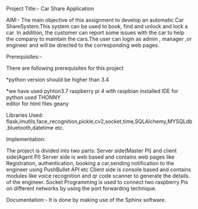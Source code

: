 Project Title:- Car Share Application

AIM:-
The main objective  of this assignment  to develop  an  automatic Car  ShareSystem.This system can be  used to book, find and unlock and lock a car. In addition, the customer can report some issues with the car to help the company to maintain the cars.The user can login as admin , manager ,or engineer and will be directed to  the corresponding web pages.

Prerequisites:-

There are following prerequisites for this project 

*python version should be higher than 3.4

*we have used pyhton3.7
raspberry pi 4 with raspbian installed 
IDE for python used THONNY  
editor for html files geany

Libraries Used: 
flask,imutils,face_recognition,pickle,cv2,socket,time,SQLAlchemy,MYSQLdb,bluetooth,datetime etc.

Implementation:

The project is divided into two parts: Server side(Master PI) and client side(Agent PI)
Server side is web based and contains web pages like Registration, authentication, booking a car,sending notification to the engineer using PushBullet API etc
Client side is console based and contains modules like voice recognition and qr code scanner to generate the details. of the engineer.
Socket Programming is used to connect two raspberry Pis on different networks by using the port forwarding technique.

Documentation:-
It is done by making use of the Sphinx software.













